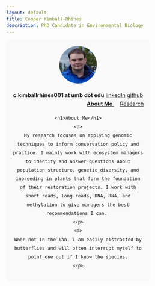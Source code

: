 ```yaml
---
layout: default
title: Cooper Kimball-Rhines
description: PhD Candidate in Environmental Biology
---
```


<style>
.container {
  display: flex;
  flex-wrap: wrap;
  align-items: flex-start;
}
.sidebar {
  flex: 1 1 150px;
  max-width: 350px;
  margin-right: 2rem;
  padding: 1rem;
  background-color: #f9f9f9;
  border-radius: 8px;
  text-align: center;
}
.sidebar img {
  width: 100px;
  height: 100px;
  border-radius: 50%;
  object-fit: cover;
}
.sidebar .contact-info {
  margin-top: 1rem;
  font-size: 0.9rem;
  line-height: 1.6;
}
.main-content {
  flex: 3 1 600px;
}
</style>

<div class="container">
  <div class="sidebar">
    <img src="Headshot.png"/>
    <div class="contact-info">
      <strong>c.kimballrhines001 at umb dot edu</strong>
      <a href="https://linkedin.com/in/cmkr" target="_blank">linkedIn</a>
      <a href="https://github.com/coopermkr" target="_blank">github</a>
      <a href="/resume.pdf download>Download CV</a>
    </div> 
  </div>

  <div class="main-content">
    <nav style="text-align: right; margin-top: 0;">
      <strong>About Me</strong>
      <a href="/research" style="margin-left: 1rem;">Research</a>
    </nav>

    <h1>About Me</h1>
    <p>
	My research focuses on applying genomic techniques to inform conservation policy and practice. I mainly work with ecosystem managers to identify and answer questions about population structure, genetic diversity, and inbreeding in plants that form the foundation of their restoration projects. I work with short reads, long reads, DNA, RNA, and methylation to give managers the best recommendations I can. 
    </p>
    <p>
	When not in the lab, I am easily distracted by butterflies and will often interrupt myself to point one out if I know the species.
    </p>
  </div>
</div>
